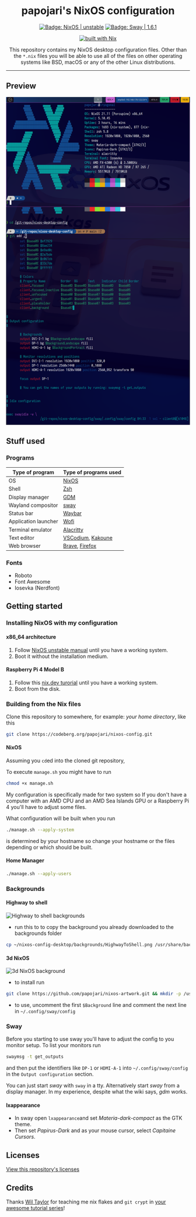 <div align="center">

<h1>papojari's NixOS configuration</h1>

<p>
  <a href="https://nixos.org/"><img src="https://img.shields.io/badge/NixOS-unstable-blue" alt="Badge: NixOS | unstable"/></a>
  <a href="https://swaywm.org/"><img src="https://img.shields.io/badge/Sway-1.6.1-yellowgreen" alt="Badge: Sway | 1.6.1"/></a>

[![built with Nix](https://builtwithnix.org/badge.svg)](https://builtwithnix.org)

This repository contains my NixOS desktop configuration files. Other than the `*.nix` files you will be able to use all of the files on other operating systems like BSD, macOS or any of the other Linux distributions.

</div>

---

## Preview

![Preview](preview.png)

## Stuff used

### Programs

| Type of program      | Type of programs used                                                              |
| -------------------- | ---------------------------------------------------------------------------------- |
| OS                   | [NixOS](https://nixos.org/)                                                        |
| Shell                | [Zsh](https://en.wikipedia.org/wiki/Z_shell/)                                      |
| Display manager      | [GDM](https://wiki.archlinux.org/title/GDM/)                                       |
| Wayland compositor   | [sway](https://swaywm.org/)                                                        |
| Status bar           | [Waybar](https://github.com/Alexays/Waybar/)                                       |
| Application launcher | [Wofi](https://hg.sr.ht/~scoopta/wofi/)                                            |
| Terminal emulator    | [Alacritty](https://github.com/alacritty/alacritty/)                               |
| Text editor          | [VSCodium](https://vscodium.com/), [Kakoune](https://kakoune.org/)                 |
| Web browser          | [Brave](https://brave.com/), [Firefox](https://www.mozilla.org/en-US/firefox/new/) |

### Fonts

- Roboto
- Font Awesome
- Iosevka (Nerdfont)

## Getting started

### Installing NixOS with my configuration

#### x86_64 architecture

1. Follow [NixOS unstable manual](https://nixos.org/manual/nixos/unstable/) until you have a working system.
2. Boot it without the installation medium.

#### Raspberry Pi 4 Model B

1. Follow this [nix.dev turorial](https://nix.dev/tutorials/installing-nixos-on-a-raspberry-pi) until you have a working system.
2. Boot from the disk.

### Building from the Nix files

Clone this repository to somewhere, for example: *your home directory*, like this

```bash
git clone https://codeberg.org/papojari/nixos-config.git
```

#### NixOS

Assuming you `cd`ed into the cloned git repository,

To execute `manage.sh` you might have to run
```bash
chmod +x manage.sh
```

My configuration is specifically made for two system so If you don't have a computer with an AMD CPU and an AMD Sea Islands GPU or a Raspberry Pi 4 you'll have to adjust some files.

What configuration will be built when you run
```bash
./manage.sh --apply-system
```
is determined by your hostname so change your hostname or the files depending or which should be built.

#### Home Manager

```bash
./manage.sh --apply-users
```

### Backgrounds

#### Highway to shell

![Highway to shell backgrounds](https://codeberg.org/papojari/nixos-config-desktop/raw/branch/main/backgrounds/HighwayToShell.png)

- run this to to copy the background you already downloaded to the backgrounds folder

```bash
cp ~/nixos-config-desktop/backgrounds/HighwayToShell.png /usr/share/backgrounds
```

#### 3d NixOS

![3d NixOS background](https://raw.githubusercontent.com/papojari/nixos-artwork/master/wallpapers/nix-wallpaper-3d-showcase-1920x1080.png)

- to install run

```bash
git clone https://github.com/papojari/nixos-artwork.git && mkdir -p /usr/share/backgrounds/nixos && mv nixos-artwork/wallpapers/* /usr/share/backgrounds/nixos/ && rm -rf nixos-artwork
```

- to use, uncomment the first `$Background` line and comment the next line in `~/.config/sway/config`

### Sway

Before you starting to use sway you'll have to adjust the config to you monitor setup. To list your monitors run
```bash
swaymsg -t get_outputs
```
and then put the identifiers like `DP-1` or `HDMI-A-1` into `~/.config/sway/config` in the `Output configuration` section.

You can just start *sway* with `sway` in a tty. Alternatively start *sway* from a display manager. In my experience, despite what the wiki says, *gdm* works.

#### lxappearance

- In sway open `lxappearance`and set *Materia-dark-compact* as the GTK theme.
- Then set *Papirus-Dark* and as your mouse cursor, select *Capitaine Cursors*.

## Licenses

[View this repository's licenses](Licenses.md)

## Credits

Thanks [Wil Taylor](https://github.com/wiltaylor) for teaching me nix flakes and `git crypt` in [your awesome tutorial series](https://www.youtube.com/watch?v=QKoQ1gKJY5A&list=PL-saUBvIJzOkjAw_vOac75v-x6EzNzZq-)!